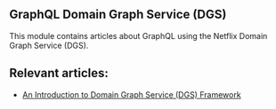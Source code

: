 ## GraphQL Domain Graph Service (DGS)

This module contains articles about GraphQL using the Netflix Domain Graph Service (DGS).

## Relevant articles:

- [An Introduction to Domain Graph Service (DGS) Framework](https://www.baeldung.com/spring-boot-domain-graph-service)
